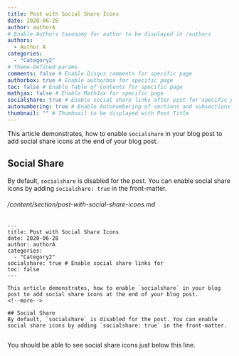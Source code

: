```yaml
---
title: Post with Social Share Icons
date: 2020-06-28
author: authorA
# Enable Authors taxonomy for author to be displayed in /authors
authors: 
  - Author A
categories:
  - "Category2"
# Theme-Defined params
comments: false # Enable Disqus comments for specific page
authorbox: true # Enable authorbox for specific page
toc: false # Enable Table of Contents for specific page
mathjax: false # Enable MathJax for specific page
socialshare: true # Enable social share links after post for specific page
autonumbering: true # Enable Autonumbering of sections and subsections for specific page
thumbnail: "" # Thumbnail to be displayed with Post Title
---
```


This article demonstrates, how to enable `socialshare` in your blog post to add social share icons at the end of your blog post.
<!--more-->

## Social Share
By default, `socialshare` is disabled for the post. You can enable social share icons by adding `socialshare: true` in the front-matter.

###### /content/section/post-with-social-share-icons.md
```
---
title: Post with Social Share Icons
date: 2020-06-28
author: authorA
categories:
  - "Category2"
socialshare: true # Enable social share links for 
toc: false
---

This article demonstrates, how to enable `socialshare` in your blog post to add social share icons at the end of your blog post.
<!--more-->

## Social Share
By default, `socialshare` is disabled for the post. You can enable social share icons by adding `socialshare: true` in the front-matter.


```

You should be able to see social share icons just below this line.
